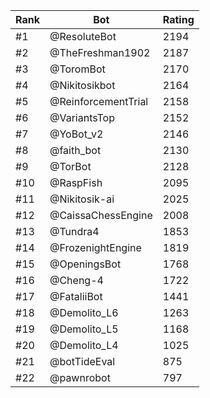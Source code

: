 Rank|Bot|Rating
---|---|---
#1|@ResoluteBot|2194
#2|@TheFreshman1902|2187
#3|@ToromBot|2170
#4|@Nikitosikbot|2164
#5|@ReinforcementTrial|2158
#6|@VariantsTop|2152
#7|@YoBot_v2|2146
#8|@faith_bot|2130
#9|@TorBot|2128
#10|@RaspFish|2095
#11|@Nikitosik-ai|2025
#12|@CaissaChessEngine|2008
#13|@Tundra4|1853
#14|@FrozenightEngine|1819
#15|@OpeningsBot|1768
#16|@Cheng-4|1722
#17|@FataliiBot|1441
#18|@Demolito_L6|1263
#19|@Demolito_L5|1168
#20|@Demolito_L4|1025
#21|@botTideEval|875
#22|@pawnrobot|797

